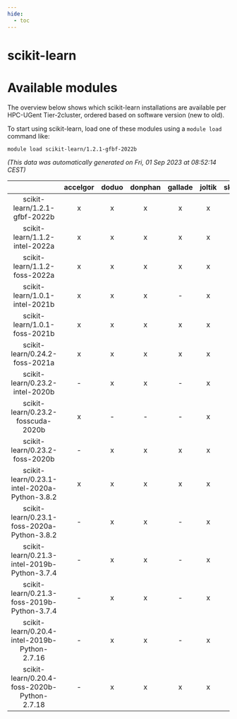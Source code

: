 ```yaml
---
hide:
  - toc
---
```


scikit-learn
============

# Available modules


The overview below shows which scikit-learn installations are available per HPC-UGent Tier-2cluster, ordered based on software version (new to old).

To start using scikit-learn, load one of these modules using a `module load` command like:

```shell
module load scikit-learn/1.2.1-gfbf-2022b
```

*(This data was automatically generated on Fri, 01 Sep 2023 at 08:52:14 CEST)*  

| |accelgor|doduo|donphan|gallade|joltik|skitty|swalot|victini|
| :---: | :---: | :---: | :---: | :---: | :---: | :---: | :---: | :---: |
|scikit-learn/1.2.1-gfbf-2022b|x|x|x|x|x|x|x|x|
|scikit-learn/1.1.2-intel-2022a|x|x|x|x|x|x|x|x|
|scikit-learn/1.1.2-foss-2022a|x|x|x|x|x|x|x|x|
|scikit-learn/1.0.1-intel-2021b|x|x|x|-|x|x|x|x|
|scikit-learn/1.0.1-foss-2021b|x|x|x|x|x|x|x|x|
|scikit-learn/0.24.2-foss-2021a|x|x|x|x|x|x|x|x|
|scikit-learn/0.23.2-intel-2020b|-|x|x|-|x|x|x|x|
|scikit-learn/0.23.2-fosscuda-2020b|x|-|-|-|x|-|-|-|
|scikit-learn/0.23.2-foss-2020b|-|x|x|x|x|x|x|x|
|scikit-learn/0.23.1-intel-2020a-Python-3.8.2|x|x|x|x|x|x|x|x|
|scikit-learn/0.23.1-foss-2020a-Python-3.8.2|-|x|x|-|x|x|x|x|
|scikit-learn/0.21.3-intel-2019b-Python-3.7.4|-|x|x|-|x|x|-|x|
|scikit-learn/0.21.3-foss-2019b-Python-3.7.4|-|x|x|-|x|x|-|x|
|scikit-learn/0.20.4-intel-2019b-Python-2.7.16|-|x|x|-|x|x|-|x|
|scikit-learn/0.20.4-foss-2020b-Python-2.7.18|-|x|x|x|x|x|x|x|
